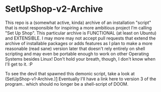 # SetUpShop-v2-Archive

This repo is a (somewhat active, kinda) archive of an installation "script" that is most responsible for inspiring a more ambitious project I'm calling "Set Up Shop".  This particular archive is FUNCTIONAL (at least on Ubuntu) and EXTENSIBLE.  I may more may not accept pull requests that extend the archive of installable packages or adds features as I plan to make a more reasonable (read sane) version later that doesn't rely entirely on shell scripting and may even be portable enough to work on other Operating Systems besides Linux!  Don't hold your breath, though, I don't know when I'll get to it. :P

To see the devil that spawned this demonic script, take a look at (SetUpShop-v1-Archive.)[1]  Eventually I'll have a link here to version 3 of the program.. which should no longer be a shell-script of DOOM.

[1]: https://github.com/CorneliaXaos/SetUpShop-v1-Archive
